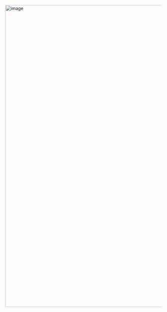 <img width="1887" height="974" alt="image" src="https://github.com/user-attachments/assets/b5dbce25-b55e-40e8-b760-f734f7446cbb" />
